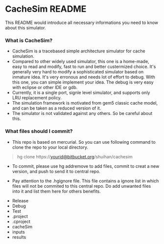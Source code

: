 # CacheSim README #

This README would introduce all necessary informations you need to know about this simulator.

### What is CacheSim? ###

* CacheSim is a tracebased simple architecture simulator for cache simulation. 
* Compared to other widely used simulator, this one is a home-made, easy to read and modify, fast to run and better custermized choice. It's generally very hard to modify a sophisticated simulator based on inmature idea. It's very erronous and needs lot of effort to debug. With this one, you can simple implement your idea. The debug is very easy with eclipse or other IDE or gdb.
* Currently, it is a single port, signle level simulator, and supports only LRU replacement policy.
* The simulation framework is motivated from gem5 classic cache model, and can be taken as a reduced version of it. 
* The simulator is not validated against any others. So be careful about this.

### What files should I commit? ###

* This repo is based on mercurial. So you can use following command to clone the repo to your local directory.
> hg clone https://yourid@bitbucket.org/shuihan/cachesim
* To commit, please use hg addremove to add files, commit to creat a new version, and push to send it to central repo.

+ Pay attention to the .hgignore file. This file contains a ignore list in which files will not be commited to this central repo. Do add unwanted files into it and list them here for others benefits.

* Release
* Debug
* Test
* .project
* .cproject
* cacheSim
* inputs
* results



